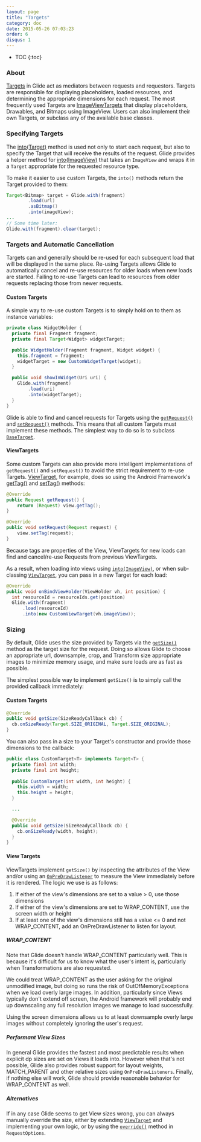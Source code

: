 ```yaml
---
layout: page
title: "Targets"
category: doc
date: 2015-05-26 07:03:23
order: 6
disqus: 1
---
```

* TOC
{:toc}

### About
[Targets][1] in Glide act as mediators between requests and requestors. Targets are responsible for displaying placeholders, loaded resources, and determining the appropriate dimensions for each request. The most frequently used Targets are [ImageViewTargets][2] that display placeholders, Drawables, and Bitmaps using ImageView. Users can also implement their own Targets, or subclass any of the available base classes.

### Specifying Targets
The [into(Target)][3] method is used not only to start each request, but also to specify the Target that will receive the results of the request. Glide provides a helper method for [into(ImageView)][4] that takes an ``ImageView`` and wraps it in a ``Target`` appropriate for the requested resource type.

To make it easier to use custom Targets, the ``into()`` methods return the Target provided to them:

```java
Target<Bitmap> target = Glide.with(fragment)
        .load(url)
        .asBitmap()
        .into(imageView);
...
// Some time later:
Glide.with(fragment).clear(target);
```

### Targets and Automatic Cancellation
Targets can and generally should be re-used for each subsequent load that will be displayed in the same place. Re-using Targets allows Glide to automatically cancel and re-use resources for older loads when new loads are started. Failing to re-use Targets can lead to resources from older requests replacing those from newer requests. 


#### Custom Targets
A simple way to re-use custom Targets is to simply hold on to them as instance variables:

```java
private class WidgetHolder {
  private final Fragment fragment;
  private final Target<Widget> widgetTarget;

  public WidgetHolder(Fragment fragment, Widget widget) {
    this.fragment = fragment;
    widgetTarget = new CustomWidgetTarget(widget);
  }

  public void showInWidget(Uri uri) {
    Glide.with(fragment)
        .load(uri)
        .into(widgetTarget);
  }
}
```

Glide is able to find and cancel requests for Targets using the [``getRequest()``][6] and [``setRequest()``][7] methods. This means that all custom Targets must implement these methods. The simplest way to do so is to subclass [``BaseTarget``][10].

#### ViewTargets
Some custom Targets can also provide more intelligent implementations of ``getRequest()`` and ``setRequest()`` to avoid the strict requirement to re-use Targets. [ViewTarget][5], for example, does so using the Android Framework's [getTag()][8] and [setTag()][9] methods:

```java
@Override
public Request getRequest() {
    return (Request) view.getTag();
}

@Override
public void setRequest(Request request) {
    view.setTag(request);
}
```

Because tags are properties of the View, ViewTargets for new loads can find and cancel/re-use Requests from previous ViewTargets. 

As a result, when loading into views using [``into(ImageView)``][4], or when sub-classing [``ViewTarget``][5], you can pass in a new Target for each load:

```java
@Override
public void onBindViewHolder(ViewHolder vh, int position) {
  int resourceId = resourceIds.get(position)
  Glide.with(fragment)
      .load(resourceId)
      .into(new CustomViewTarget(vh.imageView));
```

### Sizing
By default, Glide uses the size provided by Targets via the [``getSize()``][11] method as the target size for the request. Doing so allows Glide to choose an appropriate url, downsample, crop, and Transform size appropriate images to minimize memory usage, and make sure loads are as fast as possible. 

The simplest possible way to implement ``getSize()`` is to simply call the provided callback immediately:

#### Custom Targets
```java
@Override
public void getSize(SizeReadyCallback cb) {
  cb.onSizeReady(Target.SIZE_ORIGINAL, Target.SIZE_ORIGINAL);
}
```

You can also pass in a size to your Target's constructor and provide those dimensions to the callback:

```java
public class CustomTarget<T> implements Target<T> {
  private final int width;
  private final int height;
 
  public CustomTarget(int width, int height) {
    this.width = width;
    this.height = height;
  }

  ...

  @Override
  public void getSize(SizeReadyCallback cb) {
    cb.onSizeReady(width, height);
  }
}
```

#### View Targets
ViewTargets implement ``getSize()`` by inspecting the attributes of the View and/or using an [``OnPreDrawListener``][12] to measure the View immediately before it is rendered. The logic we use is as follows:

1. If either of the view's dimensions are set to a value > 0, use those dimensions
2. If either of the view's dimensions are set to WRAP_CONTENT, use the screen width or height
3. If at least one of the view's dimensions still has a value <= 0 and not WRAP_CONTENT, add an OnPreDrawListener to listen for layout.

##### WRAP_CONTENT
Note that Glide doesn't handle WRAP_CONTENT particularly well. This is because it's difficult for us to know what the user's intent is, particularly when Transformations are also requested. 

We could treat WRAP_CONTENT as the user asking for the original unmodified image, but doing so runs the risk of OutOfMemoryExceptions when we load overly large images. In addition, particularly since Views typically don't extend off screen, the Android framework will probably end up downscaling any full resolution images we manage to load successfully. 

Using the screen dimensions allows us to at least downsample overly large images without completely ignoring the user's request. 

##### Performant View Sizes
In general Glide provides the fastest and most predictable results when explicit dp sizes are set on Views it loads into. However when that's not possible, Glide also provides robust support for layout weights, MATCH_PARENT and other relative sizes using ``OnPreDrawListeners``. Finally, if nothing else will work, Glide should provide reasonable behavior for WRAP_CONTENT as well.

##### Alternatives
If in any case Glide seems to get View sizes wrong, you can always manually override the size, either by extending [``ViewTarget``][5] and implementing your own logic, or by using the [``override()``][13] method in ``RequestOptions``.

[1]: http://bumptech.github.io/glide/javadocs/400/com/bumptech/glide/request/target/Target.html
[2]: http://bumptech.github.io/glide/javadocs/400/com/bumptech/glide/request/target/ImageViewTarget.html
[3]: http://bumptech.github.io/glide/javadocs/400/com/bumptech/glide/RequestBuilder.html#into(Y)
[4]: http://bumptech.github.io/glide/javadocs/400/com/bumptech/glide/RequestBuilder.html#into(android.widget.ImageView)
[5]: http://bumptech.github.io/glide/javadocs/400/com/bumptech/glide/request/target/ViewTarget.html
[6]: http://bumptech.github.io/glide/javadocs/400/com/bumptech/glide/request/target/Target.html#getRequest()
[7]: http://bumptech.github.io/glide/javadocs/400/com/bumptech/glide/request/target/Target.html#setRequest(com.bumptech.glide.request.Request)
[8]: http://developer.android.com/reference/android/view/View.html#getTag()
[9]: http://developer.android.com/reference/android/view/View.html#setTag(java.lang.Object)
[10]: https://github.com/bumptech/glide/blob/master/library/src/main/java/com/bumptech/glide/request/target/BaseTarget.java
[11]: http://bumptech.github.io/glide/javadocs/400/com/bumptech/glide/request/target/Target.html#getSize(com.bumptech.glide.request.target.SizeReadyCallback)
[12]: http://developer.android.com/reference/android/view/ViewTreeObserver.OnPreDrawListener.html
[13]: http://bumptech.github.io/glide/javadocs/400/com/bumptech/glide/request/BaseRequestOptions.html#override(int,%20int)

